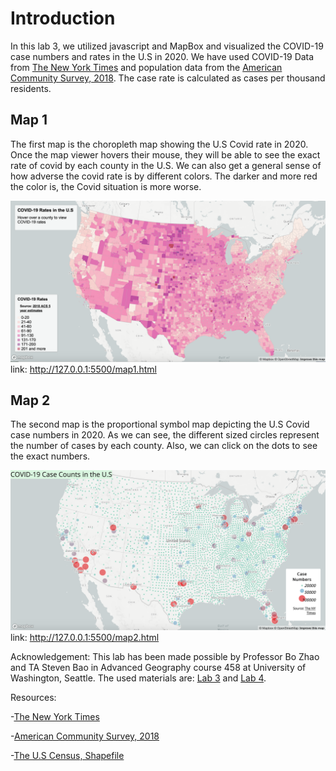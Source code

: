 # Introduction
In this lab 3, we utilized javascript and MapBox and visualized the COVID-19 case numbers and rates in the U.S in 2020.
We have used COVID-19 Data from <a href="https://github.com/nytimes/covid-19-data/blob/43d32dde2f87bd4dafbb7d23f5d9e878124018b8/live/us-counties.csv">The New York Times</a> and population data from the <a href="https://data.census.gov/cedsci/table?g=0100000US.050000&d=ACS%205-Year%20Estimates%20Data%20Profiles&tid=ACSDP5Y2018.DP05&hidePreview=true">American Community Survey, 2018</a>. The case rate is calculated as cases per thousand residents.
## Map 1
The first map is the choropleth map showing the U.S Covid rate in 2020. Once the map viewer hovers their mouse, they will be able to see the exact rate of covid by each county in the U.S. We can also get a general sense of how adverse the covid rate is by different colors. The darker and more red the color is, the Covid situation is more worse.

![Map_1](https://github.com/enkhsd/covid-19-cases/blob/main/img/Map1.png)
link: http://127.0.0.1:5500/map1.html

## Map 2
The second map is the proportional symbol map depicting the U.S Covid case numbers in 2020. As we can see, the different sized circles represent the number of cases by each county. Also, we can click on the dots to see the exact numbers.

![Map_2](https://github.com/enkhsd/covid-19-cases/blob/main/img/Map2.png)
link: http://127.0.0.1:5500/map2.html


Acknowledgement: This lab has been made possible by Professor Bo Zhao and TA Steven Bao in Advanced Geography course 458 at University of Washington, Seattle. The used materials are: <a href="https://github.com/jakobzhao/geog458/tree/master/labs/lab03">Lab 3</a> and <a href="https://github.com/jakobzhao/geog495/tree/main/labs/lab04">Lab 4</a>.

Resources: 

-<a href="https://github.com/nytimes/covid-19-data/blob/43d32dde2f87bd4dafbb7d23f5d9e878124018b8/live/us-counties.csv">The New York Times</a>

-<a href="https://data.census.gov/cedsci/table?g=0100000US.050000&d=ACS%205-Year%20Estimates%20Data%20Profiles&tid=ACSDP5Y2018.DP05&hidePreview=true">American Community Survey, 2018</a>

-<a href="https://www.census.gov/geographies/mapping-files/time-series/geo/carto-boundary-file.html">The U.S Census, Shapefile</a>
